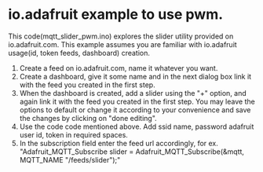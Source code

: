 io.adafruit example to use pwm.
===============================

This code(mqtt_slider_pwm.ino) explores the slider utility provided on io.adafruit.com.
This example assumes you are familiar with io.adafruit usage(id, token feeds, dashboard) creation.

1. Create a feed on io.adafruit.com, name it whatever you want.
2. Create a dashboard, give it some name and in the next dialog box link it with the feed you created in the first step.
3. When the dashboard is created, add a slider using the "+" option, and again link it with the feed you created in the first step. You may leave the options to default or change it according to your convenience and save the changes by clicking on "done editing".
4. Use the code code mentioned above. Add ssid name, password adafruit user id, token in required spaces.
5. In the subscription field enter the feed url accordingly, for ex.
	"Adafruit_MQTT_Subscribe slider = Adafruit_MQTT_Subscribe(&mqtt, MQTT_NAME "/feeds/slider");"

